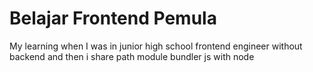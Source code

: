 # Belajar Frontend Pemula
My learning when I was in junior high school frontend engineer without backend and then i share path module bundler js with node
